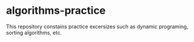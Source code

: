 # algorithms-practice
This repository constains practice excersizes such as dynamic programing, sorting algorithms, etc.
